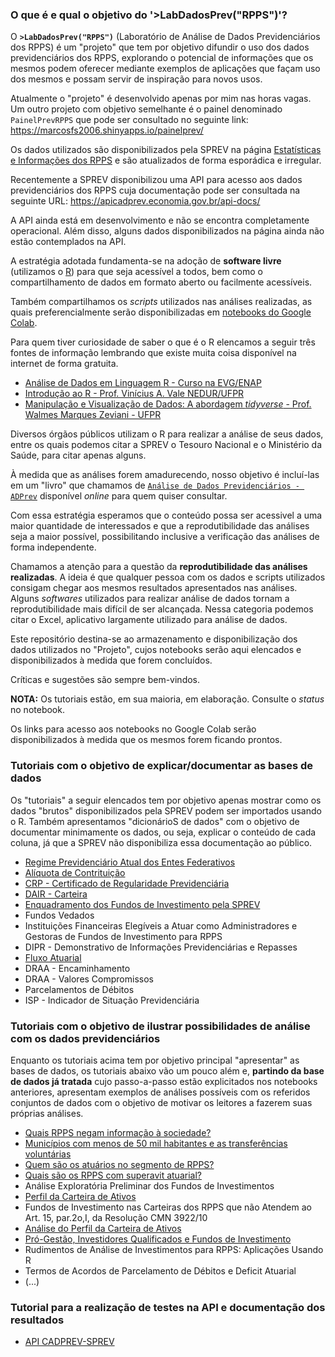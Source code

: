 ### **O que é e qual o objetivo do '>LabDadosPrev("RPPS")'?**

O **`>LabDadosPrev("RPPS")`** (Laboratório de Análise de Dados Previdenciários dos RPPS) é um "projeto" que tem por objetivo difundir o uso dos dados previdenciários dos RPPS, explorando o potencial de informações que os mesmos podem oferecer mediante exemplos de aplicações que façam uso dos mesmos e possam servir de inspiração para novos usos.

Atualmente o "projeto" é desenvolvido apenas por mim nas horas vagas. Um outro projeto com objetivo semelhante é o painel denominado `PainelPrevRPPS` que pode ser consultado no seguinte link: https://marcosfs2006.shinyapps.io/painelprev/ 

Os dados utilizados são disponibilizados pela SPREV na página [Estatísticas e Informações dos RPPS](https://www.gov.br/previdencia/pt-br/assuntos/previdencia-no-servico-publico) e são atualizados de forma esporádica e irregular.

Recentemente a SPREV disponibilizou uma API para acesso aos dados previdenciários dos RPPS cuja documentação pode ser consultada na seguinte URL: https://apicadprev.economia.gov.br/api-docs/

A API ainda está em desenvolvimento e não se encontra completamente operacional. Além disso, alguns dados disponibilizados na página ainda não estão contemplados na API. 

A estratégia adotada fundamenta-se na adoção de **software livre** (utilizamos o [R](https://www.r-project.org/)) para que seja acessível a todos, bem como o compartilhamento de dados em formato aberto ou facilmente acessíveis. 

Também compartilhamos os _scripts_ utilizados nas análises realizadas, as quais preferencialmente serão disponibilizadas em [notebooks do Google Colab](https://colab.research.google.com/notebooks/intro.ipynb). 

Para quem tiver curiosidade de saber o que é o R elencamos a seguir três fontes de informação lembrando que existe muita coisa disponível na internet de forma gratuita.

* [Análise de Dados em Linguagem R - Curso na EVG/ENAP](https://www.escolavirtual.gov.br/curso/325)    
* [Introdução ao R - Prof. Vinícius A. Vale NEDUR/UFPR](https://viniciusavale.com/IntroR/Intro-R.html)
* [Manipulação e Visualização de Dados: A abordagem _tidyverse_ - Prof.  Walmes Marques Zeviani - UFPR](http://leg.ufpr.br/~walmes/cursoR/data-vis/)    

Diversos órgãos públicos utilizam o R para realizar a análise de seus dados, entre os quais podemos citar a SPREV o Tesouro Nacional e o Ministério da Saúde, para citar apenas alguns.

À medida que as análises forem amadurecendo, nosso objetivo é incluí-las em um "livro" que chamamos de [`Análise de Dados Previdenciários - ADPrev`](https://marcosfs2006.github.io/ADPrevBook/) disponível _online_ para quem quiser consultar. 

Com essa estratégia esperamos que o conteúdo possa ser acessivel a uma maior quantidade de interessados e que a reprodutibilidade das análises seja a maior possível, possibilitando inclusive a verificação das análises de forma independente.

Chamamos a atenção para a questão da **reprodutibilidade das análises realizadas**. A ideia é que qualquer pessoa com os dados e scripts utilizados consigam chegar aos mesmos  resultados apresentados nas análises. Alguns _softwares_ utilizados para realizar análise de dados tornam a reprodutibilidade mais difícil de ser alcançada. Nessa categoria podemos citar o Excel, aplicativo largamente utilizado para análise de dados.

Este repositório destina-se ao armazenamento e disponibilização dos dados utilizados no "Projeto", cujos notebooks serão aqui elencados e disponibilizados à medida que forem concluídos.

Críticas e sugestões são sempre bem-vindos. 

**NOTA:** Os tutoriais estão, em sua maioria, em elaboração. Consulte o _status_ no notebook. 

Os links para acesso aos notebooks no Google Colab serão disponibilizados à medida que os mesmos forem ficando prontos.


### Tutoriais com o objetivo de explicar/documentar as bases de dados

Os "tutoriais" a seguir elencados tem por objetivo apenas mostrar como os dados "brutos" disponibilizados pela SPREV podem ser importados usando o R. Também apresentamos  "dicionárioS de dados" com o objetivo de documentar minimamente os dados, ou seja, explicar o conteúdo de cada coluna, já que a SPREV não disponibiliza essa documentação ao público.

* [Regime Previdenciário Atual dos Entes Federativos](https://colab.research.google.com/drive/1hITNSJKR_ujKjz31Y0tr2zkv84gtVHXL?usp=sharing)  
* [Alíquota de Contrituição](https://colab.research.google.com/drive/1OSLxjS4yyrcKqrgkiqQAzSWzO5noUSyU?usp=sharing)
* [CRP - Certificado de Regularidade Previdenciária](https://colab.research.google.com/drive/1UVovo2YxM3FWkmgqXKV6iTAs2T_Ge36r?usp=sharing)
* [DAIR - Carteira](https://colab.research.google.com/drive/1a51PriNhzo_liFnfLzwECCwjOIF9bhI9?usp=sharing)   
* [Enquadramento dos Fundos de Investimento pela SPREV](https://colab.research.google.com/drive/1EegnjTPH-jjgvDV-wO3WieBCjAk3H2ox?usp=sharing)    
* Fundos Vedados    
* Instituições Financeiras Elegíveis a Atuar como Administradores e Gestoras de Fundos de Investimento para RPPS 
* DIPR - Demonstrativo de Informações Previdenciárias e Repasses<!--(https://colab.research.google.com/drive/1kaPJ6nT3zZCHCxYzkPTfTwurSgQMUeHl?usp=sharing)-->
* [Fluxo Atuarial](https://colab.research.google.com/drive/1Hhsuq1u6kxMuvo3y8jghBVm9gNfLwXOH?usp=sharing)   
* DRAA - Encaminhamento <!--()-->   
* DRAA - Valores Compromissos    
* Parcelamentos de Débitos   
* ISP - Indicador de Situação Previdenciária   


### Tutoriais com o objetivo de ilustrar possibilidades de análise com os dados previdenciários

Enquanto os tutoriais acima tem por objetivo principal "apresentar" as bases de dados, os tutoriais abaixo vão um pouco além e, **partindo da base de dados já tratada** cujo passo-a-passo estão explicitados nos notebooks anteriores, apresentam exemplos de análises possíveis com os referidos conjuntos de dados com o objetivo de motivar os leitores a fazerem suas próprias análises.  

* [Quais RPPS negam informação à sociedade?](https://colab.research.google.com/drive/1wdskC1W_CSgl2T3P6tkUKrjBjBO6xWM4?usp=sharing)
* [Municípios com menos de 50 mil habitantes e as transferências voluntárias](https://colab.research.google.com/drive/1BZfmZbVt24-DbXXLSXAqm35puUB2V17R?usp=sharing)
* [Quem são os atuários no segmento de RPPS?](https://colab.research.google.com/drive/1GBat-DP1ZNv4Oms8F3_tYEqaOwql81RJ?usp=sharing)
* [Quais são os RPPS com superavit atuarial?](https://colab.research.google.com/drive/1N-A7p_Cp8lwx0k1a_Gv9JT2E4CwIgBWz?usp=sharing)
* Análise Exploratória Preliminar dos Fundos de Investimentos
* [Perfil da Carteira de Ativos](https://colab.research.google.com/drive/1ZFmjCiMY91EAeIS4lw1afFRBVDnRSGyd?usp=sharing)
* Fundos de Investimento nas Carteiras dos RPPS que não Atendem ao Art. 15, par.2o,I, da Resolução CMN 3922/10
* [Análise do Perfil da Carteira de Ativos](https://colab.research.google.com/drive/1ZFmjCiMY91EAeIS4lw1afFRBVDnRSGyd?usp=sharing)
* [Pró-Gestão, Investidores Qualificados e Fundos de Investimento](https://colab.research.google.com/drive/1Nmy2hZyJGS-x_Mz5uNJfibpT1CKkXYuG?usp=sharing)
* Rudimentos de Análise de Investimentos para RPPS: Aplicações Usando R
* Termos de Acordos de Parcelamento de Débitos e Deficit Atuarial
* (...)

### Tutorial para a realização de testes na API e documentação dos resultados 

* [API CADPREV-SPREV](https://colab.research.google.com/drive/1FpeX9lWIVEOvyvEdWpd61PQhdMz_xPTw?usp=sharing)   

